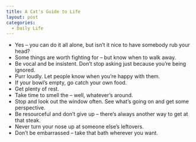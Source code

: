 ```yaml
---
title: A Cat's Guide to Life
layout: post
categories:
  - Daily Life
---
```

<ul>
<li>Yes &ndash; you can do it all alone, but isn&rsquo;t it nice to have somebody rub your head?</li>
<li>Some things are worth fighting for &ndash; but know when to walk away.</li>
<li>Be vocal and be insistent. Don&rsquo;t stop asking just because you&rsquo;re being ignored.</li>
<li>Purr loudly. Let people know when you&rsquo;re happy with them.</li>
<li>If your bowl&rsquo;s empty, go catch your own food.</li>
<li>Get plenty of rest.</li>
<li>Take time to smell the &ndash; well, whatever&rsquo;s around.</li>
<li>Stop and look out the window often. See what&rsquo;s going on and get some perspective.</li>
<li>Be resourceful and don&rsquo;t give up &ndash; there&rsquo;s always another way to get at that steak.</li>
<li>Never turn your nose up at someone else&rsquo;s leftovers.</li>
<li>Don&rsquo;t be embarrassed &ndash; take that bath wherever you want.</li>
</ul>
<p>&nbsp;</p>
